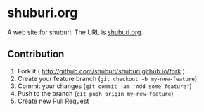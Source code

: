 # shuburi.org

A web site for shuburi. The URL is [shuburi.org][shuburi].

## Contribution

1. Fork it ( http://github.com/shuburi/shuburi.github.io/fork )
2. Create your feature branch (`git checkout -b my-new-feature`)
3. Commit your changes (`git commit -am 'Add some feature'`)
4. Push to the branch (`git push origin my-new-feature`)
5. Create new Pull Request

[shuburi]: http://shuburi.org
